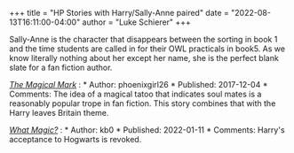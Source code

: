 +++
title = "HP Stories with Harry/Sally-Anne paired"
date = "2022-08-13T16:11:00-04:00"
author = "Luke Schierer"
+++

Sally-Anne is the character that disappears between the sorting in book 1 and the
time students are called in for their OWL practicals in book5.  As we know
literally nothing about her except her name, she is the perfect blank slate for
a fan fiction author. 

_[The Magical Mark](https://www.fanfiction.net/s/12747756)_
:   * Author: phoenixgirl26
    * Published: 2017-12-04
    * Comments: The idea of a magical tatoo that indicates soul mates is a
      reasonably popular trope in fan fiction.  This story combines that with
      the Harry leaves Britain theme.

_[What Magic?](https://www.fanfiction.net/s/14021041)_
:   * Author: kb0
    * Published: 2022-01-11
    * Comments: Harry's acceptance to Hogwarts is revoked. 


